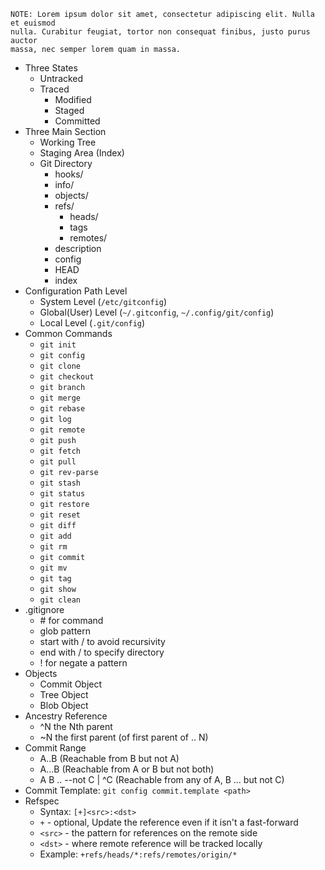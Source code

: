 ```
NOTE: Lorem ipsum dolor sit amet, consectetur adipiscing elit. Nulla et euismod
nulla. Curabitur feugiat, tortor non consequat finibus, justo purus auctor
massa, nec semper lorem quam in massa.
```

- Three States
  - Untracked
  - Traced
    - Modified
    - Staged
    - Committed
- Three Main Section
  - Working Tree
  - Staging Area (Index)
  - Git Directory
    - hooks/
    - info/
    - objects/
    - refs/
      - heads/
      - tags
      - remotes/
    - description
    - config
    - HEAD
    - index
- Configuration Path Level
  - System Level (`/etc/gitconfig`)
  - Global(User) Level (`~/.gitconfig`, `~/.config/git/config`)
  - Local Level (`.git/config`)
- Common Commands
  - `git init`
  - `git config`
  - `git clone`
  - `git checkout`
  - `git branch`
  - `git merge`
  - `git rebase`
  - `git log`
  - `git remote`
  - `git push`
  - `git fetch`
  - `git pull`
  - `git rev-parse`
  - `git stash`
  - `git status`
  - `git restore`
  - `git reset`
  - `git diff`
  - `git add`
  - `git rm`
  - `git commit`
  - `git mv`
  - `git tag`
  - `git show`
  - `git clean`
- .gitignore
  - \# for command
  - glob pattern
  - start with / to avoid recursivity
  - end with / to specify directory
  - \! for negate a pattern 
- Objects
  - Commit Object
  - Tree Object
  - Blob Object
- Ancestry Reference
  - ^N the Nth parent
  - ~N the first parent (of first parent of .. N)
- Commit Range
  - A..B (Reachable from B but not A)
  - A...B (Reachable from A or B but not both)
  - A B .. --not C | ^C (Reachable from any of A, B ... but not C)
- Commit Template: `git config commit.template <path>`
- Refspec
  - Syntax: `[+]<src>:<dst>`
  - `+` - optional, Update the reference even if it isn't a fast-forward
  - `<src>` - the pattern for references on the remote side
  - `<dst>` - where remote reference will be tracked locally
  - Example: `+refs/heads/*:refs/remotes/origin/*`